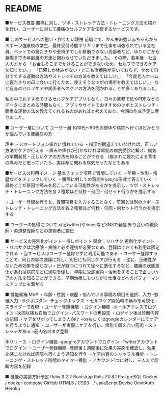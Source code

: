 # README

■サービス概要
腰痛に対し、ツボ・ストレッチ方法・トレーニング方法を紹介を行い、ユーザーに対して腰痛のセルフケアを伝授するサービスです。


■ このサービスへの思い・作りたい理由
前職にて、かん虫の強い赤ちゃんからスポーツ強豪校の学生、最終受付時間ギリギリまで仕事を頑張られている会社員、ベットでの寝たきりや車椅子でしか移動できない高齢者など、ゆりかごから墓場までの年齢層の方達と関わらせていただきました。
その際、若年層・社会人の方から
「お金もそこまでかけることができないため、セルフでできるケアを知りたい。」
「日曜しか休みがない・どこも治療院が空いておらず、せめて自分でできる運動の方法やストレッチの方法を教えてほしい。」
「今度老人ホームに寝たきりの母に会いに行くため、使えそうなツボの場所を教えてほしい。」
など自身のセルフケアや関係者へのケアの方法を聞かれることが多くありました。

私の中でおすすめできるセルフケアアプリもなく、日々の業務で紙やPDFなどのデータにまとめる時間もなく、アプリやサイトでおすすめのツボとストレッチ・簡単な運動方法を教えてくれるものがあればと考えており、今回の作成予定に至りました。


■ ユーザー層について
ユーザー層
約10代〜50代の整体や病院へ行くほどかどうか悩んでいる腰痛症の方

理由
・スマートフォン操作に慣れている
・指示が間違えていなければ、正しい方法でケアが行える
・痛みや痺れが引かなければ早期の病院受診に繋げ、病気の早期発見・正しいケアの方法を知ることができる
（極まれに疲れによる背中の痛みだと思っていたら、実は命に関わる病気だったなどもある 


■サービスの利用イメージ
基本チェック項目で質問していく
・年齢・性別・病歴などをチェックしていく
・腰痛に対しての質問をyes,no形式で答えていく
・最終どこが原因で痛みを起こしている可能性があるかを提示し、ツボ・ストレッチ・トレーニング方法を各２種類ほど何秒・何回・何セット行うかを提示する

・ユーザー登録を行うと、質問項目を入力することなく、前回とは別のツボ・ストレッチ・トレーニング方法を各２種類ほど何秒・何回・何セット行うかを提示する


■ ユーザーの獲得について
x(旧twitter)やtimesなどSNSで発信
知り合いの鍼灸師・柔道整復師などの施術者に宣伝


■ サービスの差別化ポイント・推しポイント
競合：リハサク
差別化ポイント
・リハサクは治療院・病院と必ず連携が必要なため、登録はできても利用は限定される
・当サービスはユーザー登録せずに利用可能である
・ユーザー登録することで、同じ内容の腰痛に対し、別日にも同じケアが行える
・逆に、正確性がないため効果を感じない・日が経つにつれて徐々に悪化するなど、腰痛の状態悪化があれば病院などに通院を促し、早期に受診案内・治療をすることで正しいケアの方法を知ることができる、早期治療にもつながり仕事などへのパフォーマンスアップにも繋がる


■ 機能候補
MVP
・年齢・性別・病歴・悩んでいる事柄の項目を選択、入力
    -数値入力
    -ラジオボタン
    -チェックボックス
・セルフケア開始時の痛みを可視化
    -スライダーで表現
・ユーザー登録機能
・ログイン機能
    -メールアドレスでログイン
    -次回以降も自動でログイン
    -パスワードの再設定
・ログイン後は診断内容の記憶
・ケアをサボってしまう人向け
    -iosもしくはgoogleカレンダーにてケアを行うように通知
・ユーザーが実際にケアを行い、個別で鍛えたい筋肉・ストレッチがある
    -筋肉名のタグ登録


本リリース
 ・ログイン機能
    -googlreアカウントでログイン
    -Twitterアカウントでログイン
・ユーザー登録機能
    -登録後１週間後に効果の実感を確認し、効果を感じなければ病院へ行くよう通知を行う
・ケア内容のシャッフル機能
・トレーニング・ストレッチ時間のタイマー機能
・アカウント1つに対し、三人まで診断内容を記録


■ 機能の実装方針予定
Ruby 3.2.2 
Bootstrap
Rails 7.0.8.1 
PostgreSQL 
Docker / docker-compose
GitHub
HTML5 / CSS3　/ JavaScript
Devise
OmniAuth
Heroku

